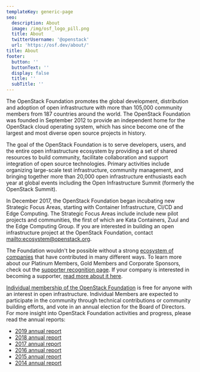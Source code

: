 ```yaml
---
templateKey: generic-page
seo:
  description: About
  image: /img/osf_logo_pill.png
  title: About
  twitterUsername: '@openstack'
  url: 'https://osf.dev/about/'
title: About
footer:
  button: ''
  buttonText: ''
  display: false
  title: ''
  subTitle: ''
---
```

The OpenStack Foundation promotes the global development, distribution and adoption of open infrastructure with more than 105,000 community members from 187 countries around the world. The OpenStack Foundation was founded in September 2012 to provide an independent home for the OpenStack cloud operating system, which has since become one of the largest and most diverse open source projects in history.

The goal of the OpenStack Foundation is to serve developers, users, and the entire open infrastructure ecosystem by providing a set of shared resources to build community, facilitate collaboration and support integration of open source technologies. Primary activities include organizing large-scale test infrastructure, community management, and bringing together more than 20,000 open infrastructure enthusiasts each year at global events including the Open Infrastructure Summit (formerly the OpenStack Summit).

In December 2017, the OpenStack Foundation began incubating new Strategic Focus Areas, starting with Container Infrastructure, CI/CD and Edge Computing. The Strategic Focus Areas include include new pilot projects and communities, the first of which are Kata Containers, Zuul and the Edge Computing Group. If you are interested in building an open infrastructure project at the OpenStack Foundation, contact <mailto:ecosystem@openstack.org>.

The Foundation wouldn't be possible without a strong [ecosystem of companies](https://osf.dev/companies/) that have contributed in many different ways. To learn more about our Platinum Members, Gold Members and Corporate Sponsors, check out the [supporter recognition page](https://osf.dev/companies/). If your company is interested in becoming a supporter, [read more about it here](https://www.openstack.org/join/#sponsor).

[Individual membership of the OpenStack Foundation](https://www.openstack.org/join/) is free for anyone with an interest in open infrastructure. Individual Members are expected to participate in the community through technical contributions or community building efforts, and vote in an annual election for the Board of Directors.
For more insight into OpenStack Foundation activities and progress, please read the annual reports:

* [2019 annual report](https://www.openstack.org/foundation/2019-openstack-foundation-annual-report)
* [2018 annual report](https://www.openstack.org/foundation/2018-openstack-foundation-annual-report)
* [2017 annual report](https://www.openstack.org/assets/reports/OpenStack-AnnualReport2017.pdf)
* [2016 annual report](https://www.openstack.org/assets/reports/OpenStack-2016-Annual-Report-final-draft.pdf)
* [2015 annual report](https://www.openstack.org/assets/reports/osf-annual-report-2015-FINAL.pdf)
* [2014 annual report](https://www.openstack.org/assets/reports/osf-annual-report-2014.pdf)
